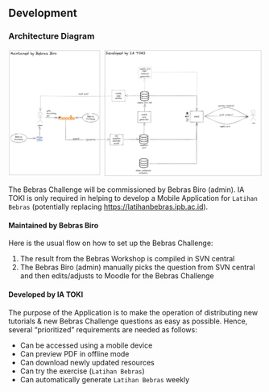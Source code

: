 
## Development


### Architecture Diagram
![Diagram Arsitektur Bebras Pandai v2](assets/arch-bebras-pandai-2.jpeg)

The Bebras Challenge will be commissioned by Bebras Biro (admin). IA TOKI is only required in helping to develop a Mobile Application for `Latihan Bebras` (potentially replacing https://latihanbebras.ipb.ac.id).

#### Maintained by Bebras Biro
Here is the usual flow on how to set up the Bebras Challenge:
1. The result from the Bebras Workshop is compiled in SVN central
2. The Bebras Biro (admin) manually picks the question from SVN central and then edits/adjusts to Moodle for the Bebras Challenge
#### Developed by IA TOKI
The purpose of the Application is to make the operation of distributing new tutorials & new Bebras Challenge questions as easy as possible. Hence, several “prioritized” requirements are needed as follows:
- Can be accessed using a mobile device
- Can preview PDF in offline mode
- Can download newly updated resources
- Can try the exercise (`Latihan Bebras`)
- Can automatically generate `Latihan Bebras` weekly
